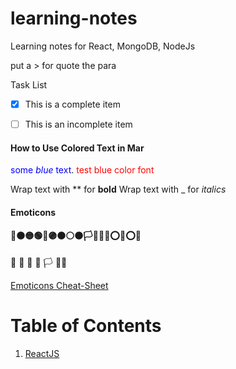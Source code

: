 # learning-notes

Learning notes for React, MongoDB, NodeJs

put a > for quote the para

Task List
- [x]  This is a complete item
- [ ] This is an incomplete item


#### How to Use Colored Text in Mar
<span style="color:blue">some *blue* text</span>.
<font color='red'>test blue color font</font>

Wrap text with ** for **bold**
Wrap text with _ for _italics_


#### Emoticons 
#### ​🔴​🟠​🟡​🟢​🔵​🟣​⚫️​⚪️​🟤​🏳🏴🚩❌⭕❌⭕🔗

:checkered_flag:
:triangular_flag_on_post:
:crossed_flags:
:black_flag:
:white_flag:
:rainbow_flag:

[Emoticons Cheat-Sheet](https://github.com/ikatyang/emoji-cheat-sheet/blob/master/README.md)


# Table of Contents
1. [ReactJS](/React/ReactJS.md)